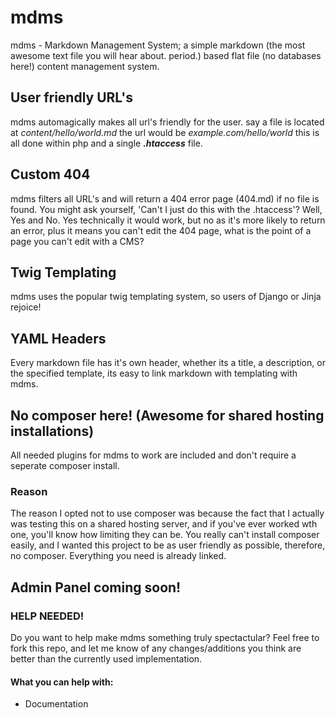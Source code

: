 # mdms
mdms - Markdown Management System; a simple markdown (the most awesome text file you will hear about. period.) based flat file (no databases here!) content management system.

## User friendly URL's
mdms automagically makes all url's friendly for the user.
say a file is located at *content/hello/world.md* the url would be *example.com/hello/world*
this is all done within php and a single ***.htaccess*** file.

## Custom 404
mdms filters all URL's and will return a 404 error page (404.md) if no file is found.
You might ask yourself, 'Can't I just do this with the .htaccess'? Well, Yes and No. Yes technically it would work, but no as it's more likely to return an error, plus it means you can't edit the 404 page, what is the point of a page you can't edit with a CMS?

## Twig Templating
mdms uses the popular twig templating system, so users of Django or Jinja rejoice!

## YAML Headers
Every markdown file has it's own header, whether its a title, a description, or the specified template, its easy to link markdown with templating with mdms.

## No composer here! (Awesome for shared hosting installations)
All needed plugins for mdms to work are included and don't require a seperate composer install.
### Reason
The reason I opted not to use composer was because the fact that I actually was testing this on a shared hosting server, and if you've ever worked wth one, you'll know how limiting they can be. You really can't install composer easily, and I wanted this project to be as user friendly as possible, therefore, no composer. Everything you need is already linked.

## Admin Panel coming soon!

### HELP NEEDED!
Do you want to help make mdms something truly spectactular?
Feel free to fork this repo, and let me know of any changes/additions you think are better than the currently used implementation.

#### What you can help with:
- Documentation